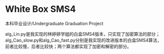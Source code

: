 # White Box SMS4
本科毕业设计/Undergraduate Graduation Project

alg_Lin.py是我实现的林婷婷学姐的白盒SMS4版本，只实现了加密算法的部分；<br>
alg_Cao_slow.py和alg_Cao_fast.py分别是我实现的改进版本的白盒SMS4算法，前者比较慢，后者比较快；两个算法都实现了加密和解密的部分。
